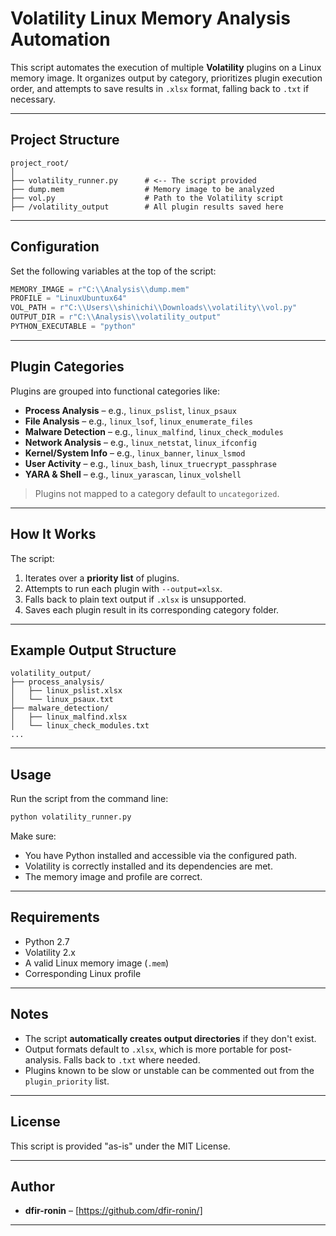 # Volatility Linux Memory Analysis Automation

This script automates the execution of multiple **Volatility** plugins on a Linux memory image. It organizes output by category, prioritizes plugin execution order, and attempts to save results in `.xlsx` format, falling back to `.txt` if necessary.

---

## Project Structure

```
project_root/
│
├── volatility_runner.py      # <-- The script provided
├── dump.mem                  # Memory image to be analyzed
├── vol.py                    # Path to the Volatility script
├── /volatility_output        # All plugin results saved here
```

---

## Configuration

Set the following variables at the top of the script:

```python
MEMORY_IMAGE = r"C:\\Analysis\\dump.mem"
PROFILE = "LinuxUbuntux64"
VOL_PATH = r"C:\\Users\\shinichi\\Downloads\\volatility\\vol.py"
OUTPUT_DIR = r"C:\\Analysis\\volatility_output"
PYTHON_EXECUTABLE = "python"
```

---

## Plugin Categories

Plugins are grouped into functional categories like:

- **Process Analysis** – e.g., `linux_pslist`, `linux_psaux`
- **File Analysis** – e.g., `linux_lsof`, `linux_enumerate_files`
- **Malware Detection** – e.g., `linux_malfind`, `linux_check_modules`
- **Network Analysis** – e.g., `linux_netstat`, `linux_ifconfig`
- **Kernel/System Info** – e.g., `linux_banner`, `linux_lsmod`
- **User Activity** – e.g., `linux_bash`, `linux_truecrypt_passphrase`
- **YARA & Shell** – e.g., `linux_yarascan`, `linux_volshell`

> Plugins not mapped to a category default to `uncategorized`.

---

## How It Works

The script:

1. Iterates over a **priority list** of plugins.
2. Attempts to run each plugin with `--output=xlsx`.
3. Falls back to plain text output if `.xlsx` is unsupported.
4. Saves each plugin result in its corresponding category folder.

---

## Example Output Structure

```
volatility_output/
├── process_analysis/
│   ├── linux_pslist.xlsx
│   └── linux_psaux.txt
├── malware_detection/
│   ├── linux_malfind.xlsx
│   └── linux_check_modules.txt
...
```

---

## Usage

Run the script from the command line:

```bash
python volatility_runner.py
```

Make sure:

- You have Python installed and accessible via the configured path.
- Volatility is correctly installed and its dependencies are met.
- The memory image and profile are correct.

---

## Requirements

- Python 2.7 
- Volatility 2.x
- A valid Linux memory image (`.mem`)
- Corresponding Linux profile

---

## Notes

- The script **automatically creates output directories** if they don't exist.
- Output formats default to `.xlsx`, which is more portable for post-analysis. Falls back to `.txt` where needed.
- Plugins known to be slow or unstable can be commented out from the `plugin_priority` list.

---

## License

This script is provided "as-is" under the MIT License.

---

## Author

- **dfir-ronin** – [https://github.com/dfir-ronin/]

---
